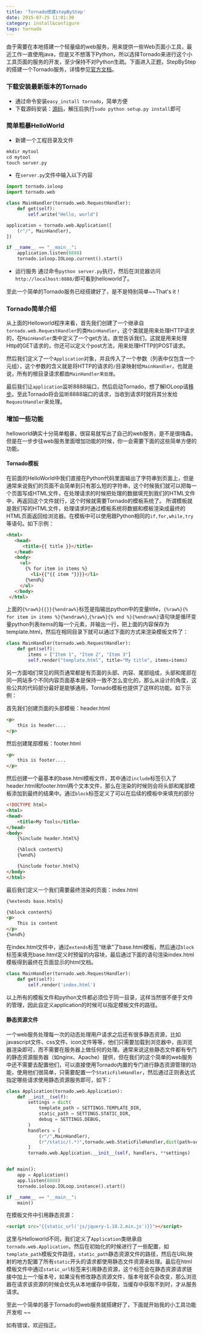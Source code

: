 ```yaml
---
title: 'Tornado搭建stepByStep'
date: 2015-07-25 11:01:30
category: install&configure
tags: tornado
---
```


由于需要在本地搭建一个轻量级的web服务，用来提供一些Web页面小工具，最近工作一直使用java，但是又不想落下Python，所以选择Tornado来进行这个小工具页面的服务的开发，至少保持不对Python生疏。下面进入正题，StepByStep的搭建一个Tornado服务，详情参见[官方文档](http://www.tornadoweb.org/en/stable/)。

### 下载安装最新版本的Tornado

* 通过命令安装`easy_install tornado`，简单方便
* 下载源码安装：[源码](https://pypi.python.org/packages/source/t/tornado/tornado-4.2.1.tar.gz)，解压后执行`sudo python setup.py install`即可

### 简单粗暴HelloWorld

* 新建一个工程目录及文件
``` python
mkdir mytool
cd mytool
touch server.py
```

* 在`server.py`文件中输入以下内容
``` python
import tornado.ioloop
import tornado.web

class MainHandler(tornado.web.RequestHandler):
    def get(self):
        self.write("Hello, world")

application = tornado.web.Application([
    (r"/", MainHandler),
])

if __name__ == "__main__":
    application.listen(8888)
    tornado.ioloop.IOLoop.current().start()

```

* 运行服务
通过命令`python server.py`执行，然后在浏览器访问`http://localhost:8888/`即可看到helloworld了。

至此一个简单的Tornado服务已经搭建好了，是不是特别简单~~That's it！

### Tornado简单介绍

从上面的Helloworld程序来看，首先我们创建了一个继承自`tornado.web.RequestHandler`的类`MainHandler`，这个类就是用来处理HTTP请求的，在`MainHandler`类中定义了一个get方法，直觉告诉我们，这就是用来处理Http的GET请求的，你还可以定义个post方法，用来处理HTTP的POST请求。

然后我们定义了一个`Application`对象，并且传入了一个参数（列表中仅包含一个元组），这个参数的含义就是将HTTP的请求的`/`目录映射给`MainHandler`，也就是说，所有的根目录请求都由`MainHandler来处理`。

最后我们让`application`监听8888端口，然后启动Tornado，想了解IOLoop请[移步](http://www.oschina.net/question/565065_79182)。至此Tornado将会监听8888端口的请求，当收到请求时就将其分发给`RequestHandler`来处理。

### 增加一些功能

helloworld确实十分简单粗暴，很容易就写出了自己的web服务，是不是很嗨森，但是在一步步往web服务里面增加功能的时候，你一会需要下面的这些简单方便的功能。

#### Tornado模板
在前面的HelloWorld中我们直接在Python代码里面输出了字符串到页面上，但是通常来说我们的页面不会简单到只有那么短的字符串，这个时候我们就可以把每一个页面写成HTML文件，在处理请求的时候把处理的数据填充到我们的HTML文件中，再返回这个文件就行，这个时候就需要Tornado的模板系统了。
所谓模板就是我们写的HTML文件，处理请求时通过模板系统将数据和模板渲染成最终的HTML页面返回给浏览器。在模板中可以使用跟Python相同的`if,for,while,try`等语句。如下示例：
``` html
<html>
   <head>
      <title>{{ title }}</title>
   </head>
   <body>
     <ul>
       {% for item in items %}
         <li>{{"{{ item "}}}}</li>
       {%end%}
     </ul>
   </body>
 </html>
```
上面的`{%raw%}{{}}{%endraw%}`标签是指输出python中的变量title，`{%raw%}{% for item in items %}{%endraw%}`,`{%raw%}{% end %}{%endraw%}`语句块是循环变量python列表items的每一个元素，并输出一行，把上面的内容保存为template.html，然后在相同目录下就可以通过下面的方式来渲染模板文件了：

``` python
class MainHandler(tornado.web.RequestHandler):
    def get(self):
        items = ["Item 1", "Item 2", "Item 3"]
        self.render("template.html", title="My title", items=items)
```

另一方面咱们常见的网页通常都是有页面的头部、内容、尾部组成，头部和尾部在同一网站多个不同内容页面基本是保持一致不怎么变化的，那么从设计的角度，这些公共的代码部分最好是能够通用，Tornado模板也提供了这样的功能。如下示例：

首先我们创建页面的头部模板：header.html

``` html
<p>
    this is header....
</p>
```

然后创建尾部模板：footer.html

``` html
<p>
    this is footer....
</p>
```

然后创建一个最基本的base.html模板文件，其中通过`include`标签引入了header.html和footer.html两个文本文件，那么在渲染的时候则会将头部和尾部模板添加到最终的结果中。通过`block`标签定义了可以在后续的模板中来填充的部分

``` html
<!DOCTYPE html>
<html>
<head>
    <title>My Tools</title>
</head>
<body>
    {%include header.html%}

    {%block content%}
    {%end%}

    {%include footer.html%}
</body>
</html>
```

最后我们定义一个我们需要最终渲染的页面：index.html

``` html
{%extends base.html%}

{%block content%}
<p>
    This is content
</p>
{%end%}
```

在index.html文件中，通过`extends`标签“继承”了base.html模板，然后通过`block`标签来填充base.html定义时预留的内容块，最后通过下面的语句渲染index.html模板得到最终在页面显示的html文档。

``` python
class MainHandler(tornado.web.RequestHandler):
    def get(self):
        self.render('index.html')
```

以上所有的模板文件和python文件都必须位于同一目录，这样当然很不便于文件的管理，因此自定义application的时候可以指定模板文件的路径。

#### 静态资源文件
一个web服务处理每一次的动态处理用户请求之后还有很多静态资源，比如javascript文件、css文件、icon文件等等，他们只需要加载到浏览器中，由浏览器渲染即可，而不需要在服务器上做任何的处理。通常来说这些静态文件都有专门的静态资源服务器（如nginx、Apache）提供，但在我们的这个简单的web服务中还不需要去配置他们，可以直接使用Tornado内置的专门进行静态资源管理的功能，使用他们很简单，只需要配置一个`StaticFileHandler`，然后通过正则表达式指定哪些请求使用静态资源服务即可，如下：

``` python
class Application(tornado.web.Application):
    def __init__(self):
        settings = dict(
            template_path = SETTINGS.TEMPLATE_DIR,
            static_path = SETTINGS.STATIC_DIR,
            debug = SETTINGS.DEBUG,
        )
        handlers = [
            (r"/",MainHandler),
            (r"/static/(.*)",tornado.web.StaticFileHandler,dict(path=settings['static_path'])),
        ]
        tornado.web.Application.__init__(self, handlers, **settings)


def main():
    app = Application()
    app.listen(8888)
    tornado.ioloop.IOLoop.instance().start()

if __name__ == "__main__":
    main()
```

在模板文件中引用静态资源：
``` html
<script src="{{static_url('js/jquery-1.10.2.min.js')}}"></script>
```

这里与Helloworld不同，我们定义了`Application`类继承自`tornado.web.Application`，然后在初始化的时候进行了一些配置，如`template_path`模板文件路径，`static_path`静态资源文件的路径，然后在URL映射的地方配置了所有`static`开头的请求都使用静态文件资源来处理。最后在html模板文件中通过`static_url`标签来引用静态资源，这个标签会在静态资源请求链接中加上一个版本号，如果没有修改静态资源文件，版本号就不会改变，那么浏览器在请求该资源的时候会优先从本地缓存中获取，当缓存中获取不到时，才从服务请求。

至此一个简单的基于Tornado的web服务就搭建好了，下面就开始我的小工具功能开发啦 ~~

如有错误，欢迎指正。



